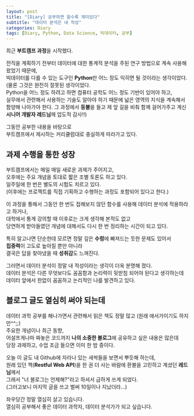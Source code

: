 ```yaml
---
layout: post
title: "[Diary] 공부하면 할수록 재미있다"
subtitle: "데이터 분석은 내 적성"
categories: Diary
tags: [Diary, Python, Data Science, 빅데이터, 공부]
---
```



최근 **부트캠프 과정**을 시작했다.  

전직을 계획하기 전부터 데이터에 대한 통계적 분석을 주된 연구 방법으로 계속 사용해 왔었기 때문에,  
빅데이터를 다를 수 있는 도구인 **Python**만 어느 정도 익히면 될 것이라는 생각이었다.  
(물론 그것은 완전히 잘못된 생각이었다.  
  Python을 어느 정도 하려고 하면 컴퓨터 공학도 어느 정도 기반이 있어야 하고,  
  실무에서 관련해서 사용하는 기술도 알아야 하기 때문에 넓은 영역의 지식을 계속해서 함양해 나아가야 한다.
  그 과정에서 **등불**을 들고 제 앞 길을 비춰 함께 걸어가주고 계신 **시니어 개발자 레드님**께 압도적 감사!!)   
  
그동안 공부한 내용을 바탕으로  
부트캠프에서 제시하는 커리큘럼대로 충실하게 따라가고 있다.  


## 과제 수행을 통한 성장 

부트캠프에서는 매일 매일 새로운 과제가 주어지고,  
오후에는 주요 개념을 토대로 짧은 조별 토론도 하고 있다.  
일주일에 한 번은 별도의 시험도 치르고 있다.  
(이후에는 프로젝트를 직접 기획하고 수행하는 과정도 포함되어 있다고 한다.)  

이 과정을 통해서 그동안 한 번도 접해보지 않던 함수를 사용해 데이터 분석에 적용하라고 하거나,  
대학에서 통계 강의할 때 이후로는 크게 생각해 본적도 없고   
당연하게 받아들였던 개념에 대해서도 다시 한 번 정리하는 시간이 되고 있다.  

특히 알고나면 단순한데 모르면 정말 깊은 **수렁**에 빠져드는 듯한 문제도 있어서  
**집중력**이 고도로 높아질 뿐만 아니라  
결국은 답을 찾아냈을 때 **성취감**도 느껴진다.  

그러면서 데이터 분석이 정말 내 적성이라는 생각이 더욱 분명해 졌다.    
데이터 분석은 다른 무엇보다도 꼼꼼함과 논리력이 뒷받침 되어야 된다고 생각하는데  
데이터 앞에서 한없이 꼼꼼하고 논리적인 나를 발견하고 있다.  


## 블로그 글도 열심히 써야 되는데 

데이터 과학 공부를 해나가면서 관련해서 읽은 책도 정말 많고 (원래 애서가이기도 하지만^^;;)   
주요한 개념이나 최근 동향,  
어설프게나마 짜놓은 코드까지 **나의 소중한 블로그**에 공유하고 싶은 내용은 많은데   
당장 과제하고, 수업 조금 들으면 이미 한 밤 중이다.  

오늘 이 글도 내 Github에 자라나 있는 새싹들을 보면서 뿌듯해 하는데,  
원래 있던 책(**Restful Web API**)을 한 권 더 사는 바람에 환불을 고민하고 계셨던 **레드님**께서    
그래서 "너 블로그는 언제해?"라고 하셔서 급하게 쓰게 되었다.  
(그러고보니 마지막 글을 쓰고 벌써 10일이나 지났더라...)    


좌우당간 정말 열심히 살고 있습니다.  
열심히 공부해서 좋은 데이터 과학자, 데이터 분석가가 되고 싶습니다.  



